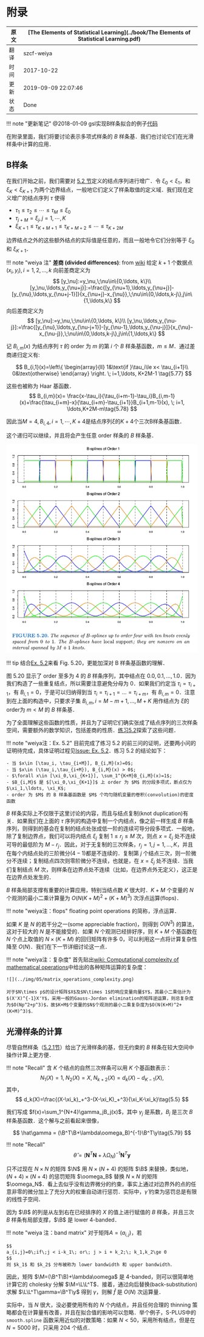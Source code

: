 # 附录

| 原文   | [The Elements of Statistical Learning](../book/The Elements of Statistical Learning.pdf) |
| ---- | ---------------------------------------- |
| 翻译   | szcf-weiya                               |
| 时间   | 2017-10-22                    |
| 更新 |2019-09-09 22:07:46|
| 状态 | Done |

!!! note "更新笔记"
    @2018-01-09 gsl实现B样条拟合的例子[代码](https://github.com/szcf-weiya/ESL-CN/blob/master/docs/notes/BS/ex_bs.cpp)

在附录里面，我们将要讨论表示多项式样条的 $B$ 样条基．我们也讨论它们在光滑样条中计算的应用．

## B样条

在我们开始之前，我们需要对 [5.2 节](5.2-Piecewise-Polynomials-and-Splines/index.html)定义的结点序列进行增广．令 $\xi_0<\xi_1$，和 $\xi_K<\xi_{K+1}$ 为两个边界结点，一般地它们定义了样条取值的定义域．我们现在定义增广的结点序列 $\tau$ 使得

- $\tau_1\le \tau_2\le \cdots\le \tau_M\le \xi_0$
- $\tau_{j+M}=\xi_j,j=1,\cdots,K$
- $\xi_{K+1}\le \tau_{K+M+1}\le \tau_{K+M+2}\le \cdots\le \tau_{K+2M}$

边界结点之外的这些额外结点的实际值是任意的，而且一般地令它们分别等于 $\xi_0$ 和 $\xi_{K+1}$．

!!! note "weiya 注"
    **差商 (divided differences)**: from [wiki](https://en.wikipedia.org/wiki/Divided_differences)
    给定 $k+1$ 个数据点 $(x_i,y_i),i=1,2,\ldots,k$
    向前差商定义为
    $$
    [y_\nu]:=y_\nu,\;\nu\in\{0,\ldots, k\}\\
    [y_\nu,\ldots,y_{\nu+j}]:=\frac{[y_{\nu+1},\ldots,y_{\nu+j}]-[y_{\nu},\ldots,y_{\nu+j-1}]}{x_{\nu+j}-x_{\nu}},\;\nu\in\{0,\ldots,k-j\},j\in\{1,\ldots,k\}
    $$
    向后差商定义为
    $$
    [y_\nu]:=y_\nu,\;\nu\in\{0,\ldots, k\}\\
    [y_\nu,\ldots,y_{\nu-j}]:=\frac{[y_{\nu},\ldots,y_{\nu-j+1}]-[y_{\nu-1},\ldots,y_{\nu-j}]}{x_{\nu}-x_{\nu-j}},\;\nu\in\{0,\ldots,k-j\},j\in\{1,\ldots,k\}
    $$

记 $B_{i,m}(x)$ 为结点序列 $\tau$ 的 order 为 $m$ 的第 $i$ 个 $B$ 样条基函数，$m\le M$．通过差商递归定义有:

$$
B_{i,1}(x)=\left\{
  \begin{array}{ll}
  1&\text{if }\tau_i\le x< \tau_{i+1}\\
  0&\text{otherwise}
  \end{array}
  \right.
  \;
  i=1,\ldots, K+2M-1
  \tag{5.77}
$$

这些也被称为 Haar 基函数．
$$
B_{i,m}(x)= \frac{x-\tau_i}{\tau_{i+m-1}-\tau_i}B_{i,m-1}(x)+\frac{\tau_{i+m}-x}{\tau_{i+m}-\tau_{i+1}}B_{i+1,m-1}(x), \; i=1, \ldots,K+2M-m\tag{5.78}
$$

因此当$M=4,B_{i,4},i=1,\cdots,K+4$是结点序列$\xi$的$K+4$个三次B样条基函数．

<!-- !!! note "weiya 注：Alternative Definition"
    在 [GSL: GNU Scientific Library](https://www.gnu.org/software/gsl/doc/html/index.html) 中的帮助文档中，$B$ 样条定义稍微有点区别：给定结点向量
    $$
    t=\{t_0,t_1,\ldots,t_{n+k-1}\}\,,
    $$
    order 为 $k$ 的 $n$ 个基函数定义为
    $$
    \begin{align*}
    B_{i,1}(x) &= \begin{cases}
    1 & t_i\le x < t_{i+1}\\
    0 & \text{else}
    \end{cases}\\
    B_{i,k}(x) &= \frac{x-t_i}{t_{i+k-1}-t_i}B_{i+1,k-1}(x)+\frac{t_{i+k}-x}{t_{i+k}-t_{i+1}}B_{i+1,k-1}(x)
    \end{align*}
    $$
    for $i=0,\ldots,n-1$，在这种定义下，order 为 $k$ 的 $B$ 样条基函数个数为 $n = nbreak-k$，其中 $nbreak$ 是内结点个数，而 $nbreak=n+2$ 为所有结点个数，则样条基函数个数也可以表示为 $nbreak+k-2$，这也是 `gsl` 中
    ```c
    gsl_bspline_workspace* gsl_bspline_alloc (const size_t k , const size_t nbreak )
    ```
    函数中参数的形式。 -->

这个递归可以继续，并且将会产生任意 order 样条的 $B$ 样条基．

![](../img/05/fig5.20.png)

!!! tip
    结合[Ex. 5.2](https://github.com/szcf-weiya/ESL-CN/issues/66#issue-296103785)来看 Fig. 5.20，更能加深对 B 样条基函数的理解．

图 5.20 显示了 order 至多为 4 的 $B$ 样条序列，其中结点在 $0.0,0.1,\ldots, 1.0$．因为我们构造了一些重复结点，所以需要注意避免分母为 0．如果我们约定当 $\tau_i=\tau_{i+1}$，有 $B_{i,1}=0$，于是可以归纳得到当 $\tau_i=\tau_{i+1}=\ldots=\tau_{i+m}$，有 $B_{i,m}=0$．注意到在上面的构造中，只要求子集 $B_{i,m},i=M-m+1,\ldots, M+K$ 用作结点为 $\xi$的order为 $m < M$ 的 $B$ 样条基．

<!-- !!! note "weiya 注："
    注意到 $B_{i,m},i=M-m+1,\ldots, M+K$ 中基函数个数刚好是 $K+m$，这与上文 Note 中提到的 GSL 中 $n+k$ 一致。 -->

为了全面理解这些函数的性质，并且为了证明它们确实张成了结点序列的三次样条空间，需要额外的数学知识，包括差商的性质．[练习5.2](https://github.com/szcf-weiya/ESL-CN/issues/66)探索了这些问题．

!!! note "weiya注：Ex. 5.2"
    目前完成了练习 5.2 的前三问的证明，还要两小问的证明待完成，具体证明过程见[Issue: Ex. 5.2](https://github.com/szcf-weiya/ESL-CN/issues/66)．练习 5.2 的结论如下：

    - 当 $x\in [\tau_i, \tau_{i+M}], B_{i,M}(x)=0$;
    - 当 $x\in (\tau_i,\tau_{i+M}), B_{i,M}(x) > 0$;
    - $\forall x\in [\xi_0,\xi_{K+1}], \sum_1^{K+M}B_{i,M}(x)=1$;
    - $B_{i,M}$ 是 $[\xi_0,\xi_{K+1}]$ 上 order 为 $M$ 的分段多项式，断点仅为 $\xi_1,\ldots, \xi_K$;
    - order 为 $M$ 的 B 样条基函数是 $M$ 个均匀随机变量的卷积(convolution)的密度函数

$B$ 样条实际上不仅限于这里讨论的内容，而且与结点复制(knot duplication)有关．如果我们在上面的 $\tau$ 序列的构造中复制一个内结点，像之前一样生成 $B$ 样条序列，则得到的基会在复制的结点处张成低一阶的连续可导分段多项式．一般地，除了复制边界点，我们可以将内结点 $\xi_j$ 复制 $1\le r_j\le M$ 次，则点 $x=\xi_j$ 处不连续可导的最低阶为 $M-r_j$．因此，对于无复制的三次样条，$r_j=1,j=1,\ldots,K$，并且在每个内结点处的三阶微分($4-1$)都是不连续的．复制第 $j$ 个结点三次，则一阶微分不连续；复制结点四次则零阶微分不连续，也就是，在 $x=\xi_j$ 处不连续．当我们复制结点 $M$ 次，则样条在边界点处不连续（比如，在边界点外无定义），这正是在边界点处发生的．

$B$ 样条局部支撑有重要的计算应用，特别当结点数 $K$ 很大时．$K+M$ 个变量的 $N$ 个观测的最小二乘计算量为 $O(N(K+M)^2+(K+M)^3)$ 次浮点运算(flops)．

!!! note "weiya注：flops"
    floating point operations 的简称，浮点运算．

如果 $K$ 是 $N$ 的若干分之一(some appreciable fraction)，则得到 $O(N^3)$ 的算法，这对于较大的 $N$ 是不能接受的．如果 $N$ 个观测已经排好序，则 $K+M$ 个基函数在 $N$ 个点上取值的 $N\times (K+M)$ 的回归矩阵有许多 0，可以利用这一点将计算复杂性降至 $O(N)$．我们在下一节详细讨论这一点．

!!! note "weiya注：复杂度"
    首先贴出[wiki: Computational complexity of mathematical operations](https://en.wikipedia.org/wiki/Computational_complexity_of_mathematical_operations)中给出的各种矩阵运算的复杂度：
    
    ![](../img/05/matrix_operations_complexity.png)

    对于$N\times p$的设计矩阵$X$及$N\times 1$的响应变量向量$Y$，其最小二乘估计为$(X'X)^{-1}X'Y$，采用一般的Gauss-Jordan elimination的矩阵逆运算，则总复杂度为$O(Np^2+p^3)$，故$K+M$个变量的$N$个观测的最小二乘复杂度为$O(N(K+M)^2+(K+M)^3)$．

## 光滑样条的计算

尽管自然样条（[5.2.1节](5.2-Piecewise-Polynomials-and-Splines/index.html)）给出了光滑样条的基，但无约束的 $B$ 样条在较大空间中操作计算上更方便．

!!! note "Recall"
    含 $K$ 个结点的自然三次样条可以用 $K$ 个基函数表示：
    $$
    N_1(X)=1,\;N_2(X)=X,\; N_{k+2}(X)=d_k(X)-d_{K-1}(X),\tag{5.4}
    $$
    其中，
    $$
    d_k(X)=\frac{(X-\xi_k)_+^3-(X-\xi_K)_+^3}{\xi_K-\xi_k}\tag{5.5}
    $$


我们写成 $f(x)=\sum_1^{N+4}\gamma_jB_j(x)$，其中 $\gamma_j$ 是系数，$B_j$ 是三次 $B$ 样条基函数．这个解与之前看起来很像，

$$
\hat\gamma = (\B^T\B+\lambda\oomega_B)^{-1}\B^T\y\tag{5.79}
$$

!!! note "Recall"
    $$
    \hat\theta = (\mathbf N^T\mathbf N+\lambda\Omega_N)^{-1}\mathbf N^T\mathbf y\tag{5.12}
    $$

只不过现在 $N\times N$ 的矩阵 $\N$ 用 $N\times(N+4)$ 的矩阵 $\B$ 来替换，类似地，$(N+4)\times (N+4)$ 的惩罚矩阵 $\oomega_B$ 替换 $N\times N$ 的矩阵 $\oomega_N$．看上去似乎没有边界微分的约束，事实上通过对边界外的点的任意非零的微分加上了充分大的权重自动进行惩罚．实际中，$\hat\gamma$ 约束为惩罚总是有限的线性子空间．

因为 $\B$ 的列是从左到右在已经排序的 $X$ 的值上进行赋值的 $B$ 样条，并且三次 $B$ 样条有局部支撑，$\B$ 是 lower 4-banded．

!!! note "weiya 注：band matrix"
    对于矩阵$A=(a_{i,j})$，若
    
    $$
    a_{i,j}=0\;if\;j < i-k_1\; or\; j > i + k_2;\; k_1,k_2\ge 0
    $$
    则 $k_1$ 和 $k_2$ 分布被称为 lower bandwidth 和 upper bandwidth．

因此，矩阵 $\M=(\B^T\B)+\lambda\oomega$ 是 4-banded，则可以很简单地计算它的 cholesky 分解 $\M=\L\L^T$．接着，通过向后替换(back-substitution)求解 $\L\L^T\gamma=\B^T\y$ 得到 $\gamma$，则解 $\hat f$ 是 $O(N)$ 次运算量．

实际中，当 $N$ 很大，没必要使用所有的 $N$ 个内结点，并且任何合理的 thinning 策略都会在计算量有改善，并且在拟合值的影响可以忽略．举个例子，S-PLUS中的 `smooth.spline` 函数采用近似的对数策略：如果 $N < 50$，采用所有结点，但是在 $N=5000$ 时，只采用 204 个结点．
